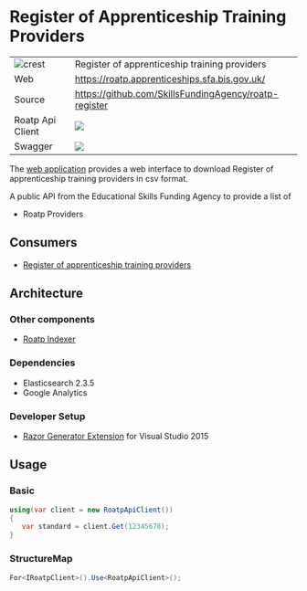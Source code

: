 # Register of Apprenticeship Training Providers

|               |               |
| ------------- | ------------- |
|![crest](https://assets.publishing.service.gov.uk/static/images/govuk-crest-bb9e22aff7881b895c2ceb41d9340804451c474b883f09fe1b4026e76456f44b.png) |Register of apprenticeship training providers|
| Web  | https://roatp.apprenticeships.sfa.bis.gov.uk/ |
| Source  | https://github.com/SkillsFundingAgency/roatp-register  |
| Roatp Api Client | [![](https://img.shields.io/nuget/v/SFA.Roatp.Api.Client.svg)](https://www.nuget.org/packages/SFA.Roatp.Api.Client//) |
| Swagger | [![](http://online.swagger.io/validator?url=https://roatp.apprenticeships.sfa.bis.gov.uk/swagger/docs/v1)](https://roatp.apprenticeships.sfa.bis.gov.uk/swagger/docs/v1) |


The [web application](https://roatp.apprenticeships.sfa.bis.gov.uk/) provides a web interface to download Register of apprenticeship training providers in csv format.

A public API from the Educational Skills Funding Agency to provide a list of 
- Roatp Providers

## Consumers
- [Register of apprenticeship training providers](https://github.com/SkillsFundingAgency/roatp-register)

## Architecture

### Other components
- [Roatp Indexer](https://github.com/SkillsFundingAgency/roatp-indexer)

### Dependencies 
- Elasticsearch 2.3.5
- Google Analytics

### Developer Setup
- [Razor Generator Extension](https://visualstudiogallery.msdn.microsoft.com/1f6ec6ff-e89b-4c47-8e79-d2d68df894ec) for Visual Studio 2015


## Usage

### Basic
```c#
using(var client = new RoatpApiClient())
{
   var standard = client.Get(12345678);
}
```

### StructureMap
```c#
For<IRoatpClient>().Use<RoatpApiClient>();
```

